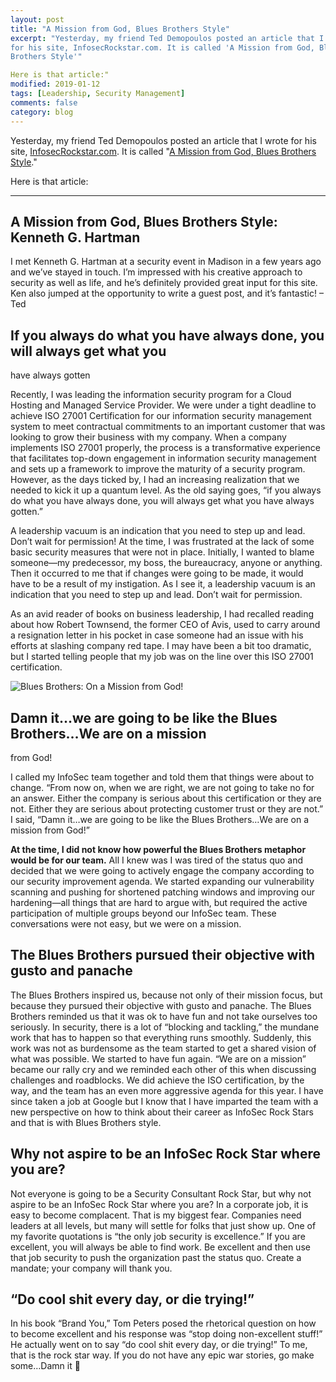 ```yaml
---
layout: post
title: "A Mission from God, Blues Brothers Style"
excerpt: "Yesterday, my friend Ted Demopoulos posted an article that I wrote
for his site, InfosecRockstar.com. It is called 'A Mission from God, Blues
Brothers Style'"

Here is that article:"
modified: 2019-01-12
tags: [Leadership, Security Management]
comments: false
category: blog
---
```


Yesterday, my friend Ted Demopoulos posted an article that I wrote for his
site, <a href="http://infosecrockstar.com/" target="_blank" rel="noreferrer
noopener">InfosecRockstar.com</a>.  It is called "<a
href="http://infosecrockstar.com/a-mission-from-god-blues-brothers-style/"
target="_blank" rel="noreferrer noopener">A Mission from God, Blues Brothers
Style</a>."

Here is that article:

<hr>

## A Mission from God, Blues Brothers Style: Kenneth G. Hartman

I met Kenneth G. Hartman at a security event in Madison in a few years ago and
we’ve stayed in touch. I’m impressed with his creative approach to security
as well as life, and he’s definitely provided great input for this site. Ken
also jumped at the opportunity to write a guest post, and it’s fantastic! –
Ted

## If you always do what you have always done, you will always get what you
have always gotten

Recently, I was leading the information security program for a Cloud Hosting
and Managed Service Provider.  We were under a tight deadline to achieve ISO
27001 Certification for our information security management system to meet
contractual commitments to an important customer that was looking to grow their
business with my company.  When a company implements ISO 27001 properly, the
process is a transformative experience that facilitates top-down engagement in
information security management and sets up a framework to improve the maturity
of a security program.  However, as the days ticked by, I had an increasing
realization that we needed to kick it up a quantum level.  As the old saying
goes, “if you always do what you have always done, you will always get what
you have always gotten.”

A leadership vacuum is an indication that you need to step up and lead.
Don’t wait for permission!
At the time, I was frustrated at the lack of some basic security measures that
were not in place.  Initially, I wanted to blame someone—my predecessor, my
boss, the bureaucracy, anyone or anything.  Then it occurred to me that if
changes were going to be made, it would have to be a result of my instigation.
As I see it, a leadership vacuum is an indication that you need to step up and
lead.  Don’t wait for permission.

As an avid reader of books on business leadership, I had recalled reading about
how Robert Townsend, the former CEO of Avis, used to carry around a resignation
letter in his pocket in case someone had an issue with his efforts at slashing
company red tape.  I may have been a bit too dramatic, but I started telling
people that my job was on the line over this ISO 27001 certification.

![Blues Brothers: On a Mission from God!](/images/blues-300x163.jpg)

## Damn it…we are going to be like the Blues Brothers…We are on a mission
from God!

I called my InfoSec team together and told them that things were about to
change.  “From now on, when we are right, we are not going to take no for an
answer.  Either the company is serious about this certification or they are
not.  Either they are serious about protecting customer trust or they are
not.”  I said, “Damn it…we are going to be like the Blues Brothers…We
are on a mission from God!”

**At the time, I did not know how powerful the Blues Brothers metaphor would be
for our team.** All I knew was I was tired of the status quo and decided that
we were going to actively engage the company according to our security
improvement agenda.  We started expanding our vulnerability scanning and
pushing for shortened patching windows and improving our hardening—all things
that are hard to argue with, but required the active participation of multiple
groups beyond our InfoSec team.  These conversations were not easy, but we were
on a mission.

## The Blues Brothers pursued their objective with gusto and panache

The Blues Brothers inspired us, because not only of their mission focus, but
because they pursued their objective with gusto and panache.  The Blues
Brothers reminded us that it was ok to have fun and not take ourselves too
seriously.  In security, there is a lot of “blocking and tackling,” the
mundane work that has to happen so that everything runs smoothly.  Suddenly,
this work was not as burdensome as the team started to get a shared vision of
what was possible.  We started to have fun again.  “We are on a mission”
became our rally cry and we reminded each other of this when discussing
challenges and roadblocks.  We did achieve the ISO certification, by the way,
and the team has an even more aggressive agenda for this year.  I have since
taken a job at Google but I know that I have imparted the team with a new
perspective on how to think about their career as InfoSec Rock Stars and that
is with Blues Brothers style.

## Why not aspire to be an InfoSec Rock Star where you are?

Not everyone is going to be a Security Consultant Rock Star, but why not aspire
to be an InfoSec Rock Star where you are?  In a corporate job, it is easy to
become complacent.  That is my biggest fear.  Companies need leaders at all
levels, but many will settle for folks that just show up.  One of my favorite
quotations is “the only job security is excellence.”  If you are excellent,
you will always be able to find work.  Be excellent and then use that job
security to push the organization past the status quo.  Create a mandate; your
company will thank you.

## “Do cool shit every day, or die trying!”

In his book “Brand You,” Tom Peters posed the rhetorical question on how to
become excellent and his response was “stop doing non-excellent stuff!”  He
actually went on to say “do cool shit every day, or die trying!”  To me,
that is the rock star way.  If you do not have any epic war stories, go make
some…Damn it 🙂
